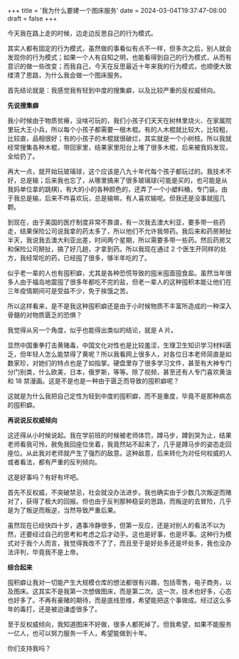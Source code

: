 +++
title = '我为什么要建一个图床服务'
date = 2024-03-04T19:37:47-08:00
draft = false
+++

今天我在路上走的时候，边走边反思自己的行为模式。

其实人都有固定的行为模式，虽然做的事看似有点不一样，但多次之后，别人就会发现你的行为模式；如果一个人有自知之明，也能看得到自己的行为模式，从而有意识的做一些改变；而我自己，今天在反思最近十年来我的行为模式，也顺便大致缕清了思路，为什么我会做一个图床服务。

首先结论就是：我感觉我有轻到中度的搜集癖，以及比较严重的反权威倾向。

**先说搜集癖**

我小时候由于物质贫瘠，没啥可玩的，我们小孩子们天天在树林里烧火、在家属院里玩大王小兵，所以每个小孩子都需要一根木棍。有的人木棍就比较大，比较粗，比较直，品相很好；有的小孩子的木棍就很破烂，其实就是一个小树枝。所以我就经常搜集各种木棍，带回家里，结果家里阳台上堆了很多木棍，后来被我妈发现，全给扔了。

再大一点，就开始玩玻璃球，这个应该是八九十年代每个孩子都玩过的。我技术不好，总是输；后来我也忘了，从哪里搞来了很多玻璃球(可能是买的，也可能是从我妈单位拿的跳棋)，有大的小的各种颜色的，还弄了一个小塑料桶，专门装。由于我总是输，后来不咋喜欢玩，总是输嘛，有人喜欢输呢。但我还是没事就囤几颗。

到现在，由于美国的医疗制度非常不靠谱，有一次我去澳大利亚，要多带一些药走，结果保险公司说我拿的药太多了，所以他们不允许我带药。我后来和药房掰扯半天，我说我去澳大利亚出差，时间两个星期，所以需要多带一些药。然后药房又和保险公司掰扯，搞了好几趟，才拿到药。所以我现在通过 2 个医生开同样的处方，我经常吃的药，已经囤了很多，够半年吃的了。

似乎老一辈的人也有囤积癖，尤其是各种恐慌导致的囤米囤面囤食盐。虽然当年很多人由于福岛地震囤了很多年都吃不完的盐，但老一辈人的这种囤积本能让他们在三年疫情期间可是受益不少，免于挨饿之苦。

所以这样看来，是不是我这种囤积癖还是由于小时候物质不丰富所造成的一种深入骨髓的对物质匮乏的恐惧？

我觉得从另一个角度，似乎也能得出类似的结论，就是 A 片。

显然中国重拳打击黄赌毒，中国文化对性也是比较羞涩，生理卫生知识学习材料匮乏，但年轻人怎么能禁得了黄呢？所以我看网上很多人，对各位日本老师简直是如数家珍，对她们的特点也是了如指掌。硬盘里存了很多学习文件，甚至有大神专门分门别类，什么欧美，日本，俄罗斯，等等。除了视频，甚至还有人专门喜欢黄油和 18 禁漫画。这是不是也是一种由于匮乏而导致的囤积癖呢？

这就是为什么我把自己定性为轻到中度的囤积癖，而不是重度，毕竟不是那种病态的囤积癖。

**再说说反权威倾向**

这还得从小时候说起。我在学前班的时候被老师体罚，蹲马步，蹲到哭为止，结果老师看我可怜，赦免我回座位坐着，我竟然站不起来了，几乎是蹲马步的姿态走回座位。从此我对老师就产生了强烈的敌意。这种敌意，后来转化为对任何权威的人或者看法，都有严重的反判倾向。

这是好事吗？有好有坏吧。

首先不反权威，不突破禁忌，社会就没办法进步。我也确实由于少数几次叛逆而赌对了，获得了极大的回报。但也由于反判那种稳妥的思路，而叛逆的去冒险，几乎是为了叛逆而叛逆，当然导致严重后果。

虽然现在已经快四十岁，遇事冷静很多，但第一反应，还是对别人的看法不以为然，还要经过自己的思考和考虑之后才动手。这也是好事，也是坏事。这种行为模式对于我个人而言，我觉得我改不了了，而且至于是好处多还是坏处多，我也没办法评判，毕竟我不是上帝。

**综合起来**

囤积癖让我对一切能产生大规模仓库的想法都很有兴趣，包括零售，电子商务，以及图床。这其实不是我第一次想做图床，而是第二次。这一次，技术也好多，心态也好多了。不再有豪赌的期待，而是底线思维，希望能把这个事做成。经过这么多年的毒打，还是被迫谦虚很多了。

至于反权威倾向，我知道图床不好做，很多人都死掉了。但我希望，如果不能服务一亿人，也可以努力服务一千人，希望能做到十年。

你们支持我吗？
